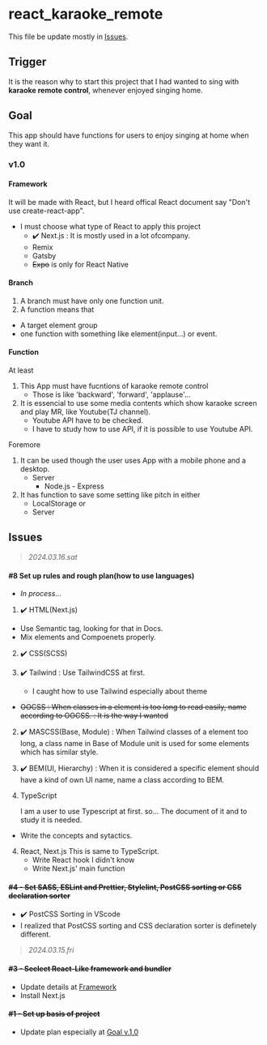# react_karaoke_remote

This file be update mostly in [Issues](#issues).

## Trigger

It is the reason why to start this project that I had wanted to sing with **karaoke remote control**, whenever enjoyed singing home.

## Goal

This app should have functions for users to enjoy singing at home when they want it.

### v1.0<span id='v1_0'></span>

#### Framework<a name='framework'></a>

It will be made with React, but I heard offical React document say "Don't use create-react-app".

- I must choose what type of React to apply this project
  - ✔️ Next.js : It is mostly used in a lot ofcompany.
  - Remix
  - Gatsby
  - ~~Expo~~ is only for React Native

#### Branch

1. A branch must have only one function unit.
2. A function means that

- A target element group
- one function with something like element(input...) or event.

#### Function

At least

1. This App must have fucntions of karaoke remote control
   - Those is like 'backward', 'forward', 'applause'...
2. It is essencial to use some media contents which show karaoke screen and play MR, like Youtube(TJ channel).
   - Youtube API have to be checked.
   - I have to study how to use API, if it is possible to use Youtube API.

Foremore

1. It can be used though the user uses App with a mobile phone and a desktop.
   - Server
     - Node.js - Express
2. It has function to save some setting like pitch in either
   - LocalStorage or
   - Server

## Issues <span id='issues'></span>

> _2024.03.16.sat_

#### #8 Set up rules and rough plan(how to use languages)

- _In process..._

1.  ✔️ HTML(Next.js)

- Use Semantic tag, looking for that in Docs.
- Mix elements and Compoenets properly.

2.  ✔️ CSS(SCSS)

1.  ✔️ Tailwind : Use TailwindCSS at first.

    - I caught how to use Tailwind especially about theme

- ~~OOCSS : When classes in a element is too long to read easily, name according to OOCSS. : It is the way I wanted~~

2. ✔️ MASCSS(Base, Module) : When Tailwind classes of a element too long, a class name in Base of Module unit is used for some elements which has similar style.
3. ✔️ BEM(UI, Hierarchy) : When it is considered a specific element should have a kind of own UI name, name a class according to BEM.

4. TypeScript

   I am a user to use Typescript at first. so... The document of it and to study it is needed.

- Write the concepts and sytactics.

4. React, Next.js
   This is same to TypeScript.
   - Write React hook I didn't know
   - Write Next.js' main function

#### ~~#4 - Set SASS, ESLint and Prettier, Stylelint, PostCSS sorting or CSS declaration sorter~~

- ✔️ PostCSS Sorting in VScode
- I realized that PostCSS sorting and CSS declaration sorter is definetely different.

> _2024.03.15.fri_

#### ~~#3 - Seclect React-Like framework and bundler~~

- Update details at [Framework](#framework)
- Install Next.js

#### ~~#1 - Set up basis of project~~

- Update plan especially at [Goal v.1.0](#v1_0)
